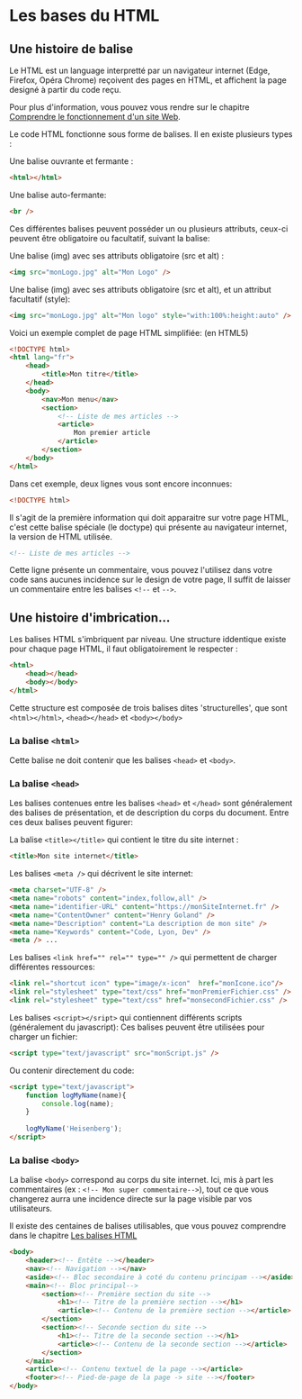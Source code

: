 # Les bases du HTML

## Une histoire de balise
Le HTML est un language interpretté par un navigateur internet (Edge, Firefox, Opéra Chrome)
reçoivent des pages en HTML, et affichent la page designé à partir du code reçu.

Pour plus d'information, vous pouvez vous rendre sur le chapitre [Comprendre le fonctionnement d'un site Web]().

Le code HTML fonctionne sous forme de balises. Il en existe plusieurs types :
 
Une balise ouvrante et fermante : 
```html 
<html></html>
```

Une balise auto-fermante: 
```html
<br />
```

Ces différentes balises peuvent posséder un ou plusieurs attributs, ceux-ci peuvent être obligatoire ou facultatif, suivant la balise:

Une balise (img) avec ses attributs obligatoire (src et alt)  : 
```html
<img src="monLogo.jpg" alt="Mon Logo" />
```

Une balise (img) avec ses attributs obligatoire (src et alt), et un attribut facultatif (style):
```html
<img src="monLogo.jpg" alt="Mon logo" style="with:100%:height:auto" />
```

Voici un exemple complet de page HTML simplifiée: (en HTML5)
```html
<!DOCTYPE html>
<html lang="fr">
    <head>
        <title>Mon titre</title>
    </head>
    <body>
        <nav>Mon menu</nav>
        <section>
            <!-- Liste de mes articles -->
            <article>
                Mon premier article
            </article>
        </section>
    </body>
</html>
```

Dans cet exemple, deux lignes vous sont encore inconnues: 
```html
<!DOCTYPE html>
```
Il s'agit de la première information qui doit apparaitre sur votre page HTML, c'est cette balise spéciale (le doctype) qui présente au
navigateur internet, la version de HTML utilisée.

```html
<!-- Liste de mes articles -->
```
Cette ligne présente un commentaire, vous pouvez l'utilisez dans votre code sans aucunes incidence sur le design de votre page, 
Il suffit de laisser un commentaire entre les balises `<!--` et `-->`.



## Une histoire d'imbrication...
Les balises HTML s'imbriquent par niveau.
Une structure iddentique existe pour chaque page HTML, il faut obligatoirement le respecter :
```html
<html>
    <head></head>
    <body></body>
</html>
```
Cette structure est composée de trois balises dites 'structurelles', que sont `<html></html>`, `<head></head>` et `<body></body>` 

### La balise `<html>`
Cette balise ne doit contenir que les balises `<head>` et `<body>`.

### La balise `<head>`
Les balises contenues entre les balises `<head>` et `</head>` sont généralement des balises de présentation, et de description du corps du document.
Entre ces deux balises peuvent figurer: 

La balise `<title></title>` qui contient le titre du site internet : 
```html
<title>Mon site internet</title>
``` 

Les balises `<meta />` qui décrivent le site internet:
```html
<meta charset="UTF-8" />
<meta name="robots" content="index,follow,all" />
<meta name="identifier-URL" content="https://monSiteInternet.fr" />
<meta name="ContentOwner" content="Henry Goland" />
<meta name="Description" content="La description de mon site" />
<meta name="Keywords" content="Code, Lyon, Dev" />
<meta /> ...
```

Les balises `<link href="" rel="" type="" />` qui permettent de charger différentes ressources:
```html
<link rel="shortcut icon" type="image/x-icon"  href="monIcone.ico"/>
<link rel="stylesheet" type="text/css" href="monPremierFichier.css" />
<link rel="stylesheet" type="text/css" href="monsecondFichier.css" />
```

Les balises `<script></sript>` qui contiennent différents scripts (généralement du javascript): 
Ces balises peuvent être utilisées pour charger un fichier: 
```html
<script type="text/javascript" src="monScript.js" />
```
Ou contenir directement du code: 
```html
<script type="text/javascript">
    function logMyName(name){
        console.log(name);
    }
    
    logMyName('Heisenberg');
</script>
```

### La balise `<body>`
La balise `<body>` correspond au corps du site internet. Ici, mis à part les commentaires (ex : `<!-- Mon super commentaire-->`), tout 
ce que vous changerez aurra une incidence directe sur la page visible par vos utilisateurs.

Il existe des centaines de balises utilisables, que vous pouvez comprendre dans le chapitre [Les balises HTML](BALISES.md)

```html
<body>
    <header><!-- Entête --></header>
    <nav><!-- Navigation --></nav>        
    <aside><!-- Bloc secondaire à coté du contenu principam --></aside>
    <main><!-- Bloc principal-->
        <section><!-- Première section du site -->
            <h1><!-- Titre de la première section --></h1>
            <article><!-- Contenu de la première section --></article>
        </section>
        <section><!-- Seconde section du site -->
            <h1><!-- Titre de la seconde section --></h1>
            <article><!-- Contenu de la seconde section --></article>
        </section>
    </main>
    <article><!-- Contenu textuel de la page --></article>
    <footer><!-- Pied-de-page de la page -> site --></footer>
</body>
```